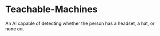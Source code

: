 # Teachable-Machines
An AI capable of detecting whether the person has a headset, a hat, or none on. 
